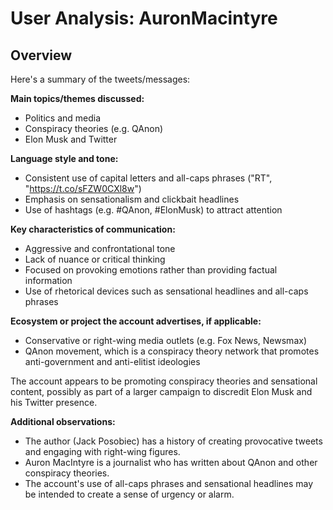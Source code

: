 # User Analysis: AuronMacintyre

## Overview

Here's a summary of the tweets/messages:

**Main topics/themes discussed:**

* Politics and media
* Conspiracy theories (e.g. QAnon)
* Elon Musk and Twitter

**Language style and tone:**

* Consistent use of capital letters and all-caps phrases ("RT", "https://t.co/sFZW0CXl8w")
* Emphasis on sensationalism and clickbait headlines
* Use of hashtags (e.g. #QAnon, #ElonMusk) to attract attention

**Key characteristics of communication:**

* Aggressive and confrontational tone
* Lack of nuance or critical thinking
* Focused on provoking emotions rather than providing factual information
* Use of rhetorical devices such as sensational headlines and all-caps phrases

**Ecosystem or project the account advertises, if applicable:**

* Conservative or right-wing media outlets (e.g. Fox News, Newsmax)
* QAnon movement, which is a conspiracy theory network that promotes anti-government and anti-elitist ideologies

The account appears to be promoting conspiracy theories and sensational content, possibly as part of a larger campaign to discredit Elon Musk and his Twitter presence.

**Additional observations:**

* The author (Jack Posobiec) has a history of creating provocative tweets and engaging with right-wing figures.
* Auron MacIntyre is a journalist who has written about QAnon and other conspiracy theories.
* The account's use of all-caps phrases and sensational headlines may be intended to create a sense of urgency or alarm.